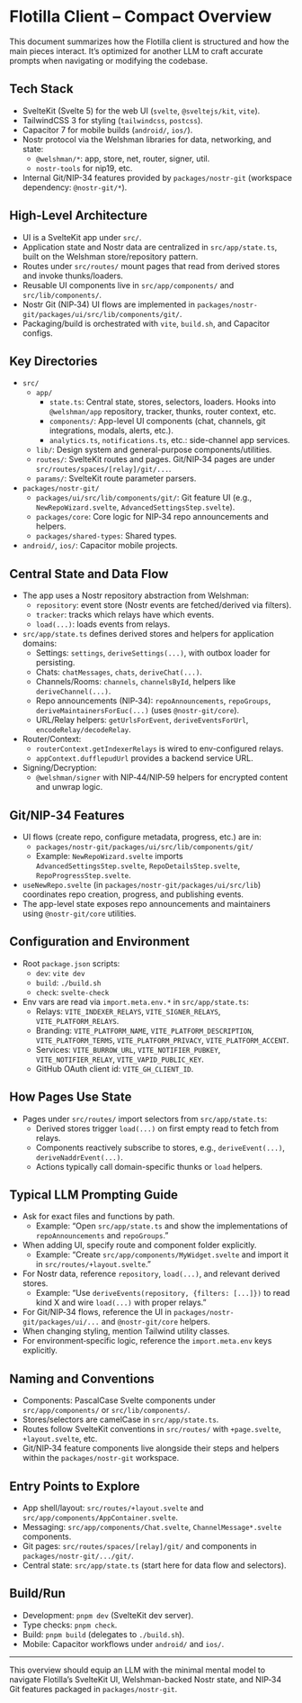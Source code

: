 # Flotilla Client – Compact Overview

This document summarizes how the Flotilla client is structured and how the main pieces interact. It’s optimized for another LLM to craft accurate prompts when navigating or modifying the codebase.

## Tech Stack
- SvelteKit (Svelte 5) for the web UI (`svelte`, `@sveltejs/kit`, `vite`).
- TailwindCSS 3 for styling (`tailwindcss`, `postcss`).
- Capacitor 7 for mobile builds (`android/`, `ios/`).
- Nostr protocol via the Welshman libraries for data, networking, and state:
  - `@welshman/*`: app, store, net, router, signer, util.
  - `nostr-tools` for nip19, etc.
- Internal Git/NIP-34 features provided by `packages/nostr-git` (workspace dependency: `@nostr-git/*`).

## High-Level Architecture
- UI is a SvelteKit app under `src/`.
- Application state and Nostr data are centralized in `src/app/state.ts`, built on the Welshman store/repository pattern.
- Routes under `src/routes/` mount pages that read from derived stores and invoke thunks/loaders.
- Reusable UI components live in `src/app/components/` and `src/lib/components/`.
- Nostr Git (NIP‑34) UI flows are implemented in `packages/nostr-git/packages/ui/src/lib/components/git/`.
- Packaging/build is orchestrated with `vite`, `build.sh`, and Capacitor configs.

## Key Directories
- `src/`
  - `app/`
    - `state.ts`: Central state, stores, selectors, loaders. Hooks into `@welshman/app` repository, tracker, thunks, router context, etc.
    - `components/`: App-level UI components (chat, channels, git integrations, modals, alerts, etc.).
    - `analytics.ts`, `notifications.ts`, etc.: side-channel app services.
  - `lib/`: Design system and general-purpose components/utilities.
  - `routes/`: SvelteKit routes and pages. Git/NIP‑34 pages are under `src/routes/spaces/[relay]/git/...`.
  - `params/`: SvelteKit route parameter parsers.
- `packages/nostr-git/`
  - `packages/ui/src/lib/components/git/`: Git feature UI (e.g., `NewRepoWizard.svelte`, `AdvancedSettingsStep.svelte`).
  - `packages/core`: Core logic for NIP‑34 repo announcements and helpers.
  - `packages/shared-types`: Shared types.
- `android/`, `ios/`: Capacitor mobile projects.

## Central State and Data Flow
- The app uses a Nostr repository abstraction from Welshman:
  - `repository`: event store (Nostr events are fetched/derived via filters).
  - `tracker`: tracks which relays have which events.
  - `load(...)`: loads events from relays.
- `src/app/state.ts` defines derived stores and helpers for application domains:
  - Settings: `settings`, `deriveSettings(...)`, with outbox loader for persisting.
  - Chats: `chatMessages`, `chats`, `deriveChat(...)`.
  - Channels/Rooms: `channels`, `channelsById`, helpers like `deriveChannel(...)`.
  - Repo announcements (NIP‑34): `repoAnnouncements`, `repoGroups`, `deriveMaintainersForEuc(...)` (uses `@nostr-git/core`).
  - URL/Relay helpers: `getUrlsForEvent`, `deriveEventsForUrl`, `encodeRelay/decodeRelay`.
- Router/Context:
  - `routerContext.getIndexerRelays` is wired to env-configured relays.
  - `appContext.dufflepudUrl` provides a backend service URL.
- Signing/Decryption:
  - `@welshman/signer` with NIP‑44/NIP‑59 helpers for encrypted content and unwrap logic.

## Git/NIP‑34 Features
- UI flows (create repo, configure metadata, progress, etc.) are in:
  - `packages/nostr-git/packages/ui/src/lib/components/git/`
  - Example: `NewRepoWizard.svelte` imports `AdvancedSettingsStep.svelte`, `RepoDetailsStep.svelte`, `RepoProgressStep.svelte`.
- `useNewRepo.svelte` (in `packages/nostr-git/packages/ui/src/lib`) coordinates repo creation, progress, and publishing events.
- The app-level state exposes repo announcements and maintainers using `@nostr-git/core` utilities.

## Configuration and Environment
- Root `package.json` scripts:
  - `dev`: `vite dev`
  - `build`: `./build.sh`
  - `check`: `svelte-check`
- Env vars are read via `import.meta.env.*` in `src/app/state.ts`:
  - Relays: `VITE_INDEXER_RELAYS`, `VITE_SIGNER_RELAYS`, `VITE_PLATFORM_RELAYS`.
  - Branding: `VITE_PLATFORM_NAME`, `VITE_PLATFORM_DESCRIPTION`, `VITE_PLATFORM_TERMS`, `VITE_PLATFORM_PRIVACY`, `VITE_PLATFORM_ACCENT`.
  - Services: `VITE_BURROW_URL`, `VITE_NOTIFIER_PUBKEY`, `VITE_NOTIFIER_RELAY`, `VITE_VAPID_PUBLIC_KEY`.
  - GitHub OAuth client id: `VITE_GH_CLIENT_ID`.

## How Pages Use State
- Pages under `src/routes/` import selectors from `src/app/state.ts`:
  - Derived stores trigger `load(...)` on first empty read to fetch from relays.
  - Components reactively subscribe to stores, e.g., `deriveEvent(...)`, `deriveNaddrEvent(...)`.
  - Actions typically call domain-specific thunks or `load` helpers.

## Typical LLM Prompting Guide
- Ask for exact files and functions by path.
  - Example: “Open `src/app/state.ts` and show the implementations of `repoAnnouncements` and `repoGroups`.”
- When adding UI, specify route and component folder explicitly.
  - Example: “Create `src/app/components/MyWidget.svelte` and import it in `src/routes/+layout.svelte`.”
- For Nostr data, reference `repository`, `load(...)`, and relevant derived stores.
  - Example: “Use `deriveEvents(repository, {filters: [...]})` to read kind X and wire `load(...)` with proper relays.”
- For Git/NIP‑34 flows, reference the UI in `packages/nostr-git/packages/ui/...` and `@nostr-git/core` helpers.
- When changing styling, mention Tailwind utility classes.
- For environment‑specific logic, reference the `import.meta.env` keys explicitly.

## Naming and Conventions
- Components: PascalCase Svelte components under `src/app/components/` or `src/lib/components/`.
- Stores/selectors are camelCase in `src/app/state.ts`.
- Routes follow SvelteKit conventions in `src/routes/` with `+page.svelte`, `+layout.svelte`, etc.
- Git/NIP‑34 feature components live alongside their steps and helpers within the `packages/nostr-git` workspace.

## Entry Points to Explore
- App shell/layout: `src/routes/+layout.svelte` and `src/app/components/AppContainer.svelte`.
- Messaging: `src/app/components/Chat.svelte`, `ChannelMessage*.svelte` components.
- Git pages: `src/routes/spaces/[relay]/git/` and components in `packages/nostr-git/.../git/`.
- Central state: `src/app/state.ts` (start here for data flow and selectors).

## Build/Run
- Development: `pnpm dev` (SvelteKit dev server).
- Type checks: `pnpm check`.
- Build: `pnpm build` (delegates to `./build.sh`).
- Mobile: Capacitor workflows under `android/` and `ios/`.

---
This overview should equip an LLM with the minimal mental model to navigate Flotilla’s SvelteKit UI, Welshman-backed Nostr state, and NIP‑34 Git features packaged in `packages/nostr-git`.
